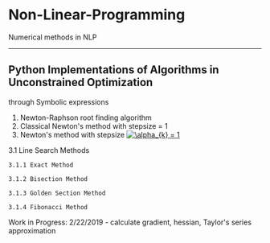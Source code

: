 # Non-Linear-Programming
Numerical methods in NLP

-------------------------------------------------------------------
Python Implementations of Algorithms in Unconstrained Optimization
-------------------------------------------------------------------
through Symbolic expressions
1. Newton-Raphson root finding algorithm
2. Classical Newton's method with stepsize = 1
3. Newton's method with stepsize <a href="https://www.codecogs.com/eqnedit.php?latex=\alpha_{k}&space;=&space;1" target="_blank"><img src="https://latex.codecogs.com/gif.latex?\alpha_{k}&space;=&space;1" title="\alpha_{k} = 1" /></a>

  3.1 Line Search Methods
  
    3.1.1 Exact Method
    
    3.1.2 Bisection Method
    
    3.1.3 Golden Section Method
    
    3.1.4 Fibonacci Method
    
Work in Progress:
2/22/2019 - calculate gradient, hessian, Taylor's series approximation
